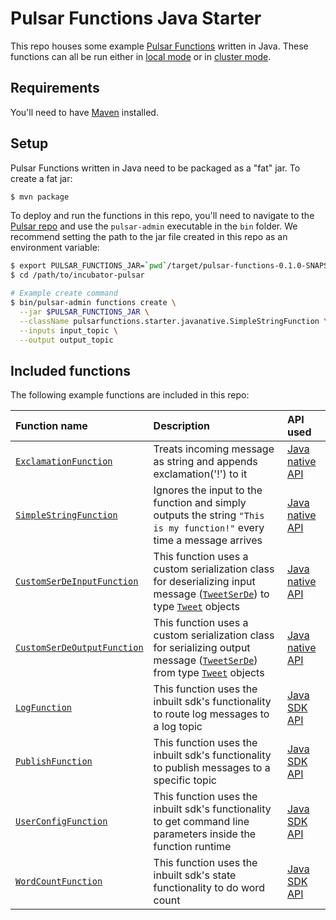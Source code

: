 # Pulsar Functions Java Starter

This repo houses some example [Pulsar Functions](http://pulsar.incubator.apache.org/docs/latest/functions/overview/) written in Java. These functions can all be run either in [local mode](http://pulsar.incubator.apache.org/docs/latest/functions/overview#local-run) or in [cluster mode](http://pulsar.incubator.apache.org/docs/latest/functions/overview#cluster-run).

## Requirements

You'll need to have [Maven](https://maven.apache.org) installed.

## Setup

Pulsar Functions written in Java need to be packaged as a "fat" jar. To create a fat jar:

```bash
$ mvn package
```

To deploy and run the functions in this repo, you'll need to navigate to the [Pulsar repo](https://github.com/apache/incubator-pulsar) and use the `pulsar-admin` executable in the `bin` folder. We recommend setting the path to the jar file created in this repo as an environment variable:

```bash
$ export PULSAR_FUNCTIONS_JAR=`pwd`/target/pulsar-functions-0.1.0-SNAPSHOT-jar-with-dependencies.jar
$ cd /path/to/incubator-pulsar

# Example create command
$ bin/pulsar-admin functions create \
  --jar $PULSAR_FUNCTIONS_JAR \
  --className pulsarfunctions.starter.javanative.SimpleStringFunction \
  --inputs input_topic \
  --output output_topic
```

## Included functions

The following example functions are included in this repo:

Function name | Description | API used
:-------------|:------------|:--------
[`ExclamationFunction`](src/main/java/pulsarfunctions/starter/javanative/ExclamationFunction.java) | Treats incoming message as string and appends exclamation('!') to it | [Java native API](http://pulsar.incubator.apache.org/docs/latest/functions/api#java-native)
[`SimpleStringFunction`](src/main/java/pulsarfunctions/starter/javanative/SimpleStringFunction.java) | Ignores the input to the function and simply outputs the string `"This is my function!"` every time a message arrives | [Java native API](http://pulsar.incubator.apache.org/docs/latest/functions/api#java-native)
[`CustomSerDeInputFunction`](src/main/java/pulsarfunctions/starter/javanative/CustomSerDeInputFunction.java) | This function uses a custom serialization class for deserializing input message ([`TweetSerDe`](src/main/java/pulsarfunctions/starter/serde/TweetSerDe.java)) to type [`Tweet`](src/main/java/pulsarfunctions/starter/serde/Tweet.java) objects | [Java native API](http://pulsar.incubator.apache.org/docs/latest/functions/api#java-native)
[`CustomSerDeOutputFunction`](src/main/java/pulsarfunctions/starter/javanative/CustomSerDeOutputFunction.java) | This function uses a custom serialization class for serializing output message ([`TweetSerDe`](src/main/java/pulsarfunctions/starter/serde/TweetSerDe.java)) from type [`Tweet`](src/main/java/pulsarfunctions/starter/serde/Tweet.java) objects | [Java native API](http://pulsar.incubator.apache.org/docs/latest/functions/api#java-native)
[`LogFunction`](src/main/java/pulsarfunctions/starter/sdk/LogFunction.java) | This function uses the inbuilt sdk's functionality to route log messages to a log topic | [Java SDK API](http://pulsar.incubator.apache.org/docs/latest/functions/api#java-sdk)
[`PublishFunction`](src/main/java/pulsarfunctions/starter/sdk/PublishFunction.java) | This function uses the inbuilt sdk's functionality to publish messages to a specific topic | [Java SDK API](http://pulsar.incubator.apache.org/docs/latest/functions/api#java-sdk)
[`UserConfigFunction`](src/main/java/pulsarfunctions/starter/sdk/UserConfigFunction.java) | This function uses the inbuilt sdk's functionality to get command line parameters inside the function runtime | [Java SDK API](http://pulsar.incubator.apache.org/docs/latest/functions/api#java-sdk)
[`WordCountFunction`](src/main/java/pulsarfunctions/starter/sdk/WordCountFunction.java) | This function uses the inbuilt sdk's state functionality to do word count | [Java SDK API](http://pulsar.incubator.apache.org/docs/latest/functions/api#java-sdk)